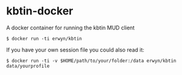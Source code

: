 # kbtin-docker
A docker container for running the kbtin MUD client

```
$ docker run -ti erwyn/kbtin
```

If you have your own session file you could also read it:

```
$ docker run -ti -v $HOME/path/to/your/folder:/data erwyn/kbtin data/yourprofile
```

